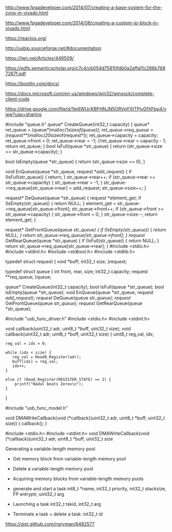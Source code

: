 http://www.fpgadeveloper.com/2014/07/creating-a-base-system-for-the-zynq-in-vivado.html
 
http://www.fpgadeveloper.com/2014/08/creating-a-custom-ip-block-in-vivado.html

https://reactos.org/

http://usbip.sourceforge.net/#documentation

https://lwn.net/Articles/449509/

https://pdfs.semanticscholar.org/c7c4/cb054d75810fdb0a2affa11c288b7687267f.pdf

https://bootlin.com/docs/

https://docs.microsoft.com/en-us/windows/win32/winsock/complete-client-code

https://drive.google.com/file/d/1te6WUcKBFHNJN5ORVpYXtTPjyDfXFbp4/view?usp=sharing

#include "queue.h"
queue* CreateQueue(int32_t capacity) {
    queue* ret_queue = (queue*)malloc(1*sizeof(queue));
    ret_queue->req_queue = (request**)malloc(20*sizeof(request*));
    ret_queue->capacity = capacity;
    ret_queue->front = 0;
    ret_queue->rear = -1;
    //ret_queue->rear = capacity - 1;
    return ret_queue;
}
bool IsFull(queue *str_queue) {
    return (str_queue->size == str_queue->capacity);
}

bool IsEmpty(queue *str_queue) {
    return (str_queue->size == 0);
}

void EnQueue(queue *str_queue, request *add_request) {
    if (IsFull(str_queue)) {
        return;
    }
    str_queue->rear++;
    if (str_queue->rear >= str_queue->capacity) {
        str_queue->rear = -1;
    }
    str_queue->req_queue[str_queue->rear] = add_request;
    str_queue->size++;
}

request* DeQueue(queue *str_queue) {
    request *element_get;
    if (IsEmpty(str_queue)) {
        return NULL;
    }
    element_get = str_queue->req_queue[str_queue->front];
    str_queue->front++;
    if (str_queue->front >= str_queue->capacity) {
        str_queue->front = 0;
    }
    str_queue->size--;
    return element_get;
}

request* GetFrontQueue(queue *str_queue) {
    if (IsEmpty(str_queue)) {
         return NULL;
    }
    return str_queue->req_queue[str_queue->front];
}
request* GetRearQueue(queue *str_queue) {
    if (IsFull(str_queue)) {
        return NULL;
    }
    return str_queue->req_queue[str_queue->rear];
}
#include <stdio.h>
#include <stdint.h>
#include <stdbool.h>
#include <stdlib.h>

typedef struct request {
    void *buff;
    int32_t size;
}request;

typedef struct queue {
    int front, rear, size;
    int32_t capacity;
    request **req_queue;
}queue;

queue* CreateQueue(int32_t capacity);
bool IsFull(queue *str_queue);
bool IsEmpty(queue *str_queue);
void EnQueue(queue *str_queue, request *add_request);
request* DeQueue(queue *str_queue);
request* GetFrontQueue(queue *str_queue);
request* GetRearQueue(queue *str_queue);

#include "usb_func_driver.h"
#include <stdio.h>
#include <stdint.h>

void callback(uint32_t adr, uint8_t *buff, uint32_t size);
void callback(uint32_t adr, uint8_t *buff, uint32_t size) {
    uint8_t reg_val, idx;

    reg_val = idx = 0; 
  
    while (idx < size) {
       reg_val = Read8_Register(adr);
       buff[idx] = reg_val;
       idx++;
    }
    
    else if (Read_Register(REGISTER_STATE) == 2) {
        printf("Nadal beats Zerev\n");
    }
}

#include "usb_func_model.h"

void DMAWriteCallback(void (*callback)(uint32_t adr, uint8_t *buff, uint32_t size)) {
    callback();
}

#include <stdio.h>
#include <stdint.h>
void DMAWriteCallback(void (*callback)(uint32_t adr, uint8_t *buff, uint32_t size


Generating a variable-length memory pool
+ Get memory block from variable-length memory pool
+ Delete a variable-length memory pool
+ Acquiring memory blocks from variable-length memory pools


+ generate and start a task int8_t *name, int32_t priority, int32_t stacksize, FP entryptr, uint32_t arg
+ Launching a task int32_t tskid, int32_t arg
+ Terminate a task + delete a task: int32_t id

https://gist.github.com/ngryman/6482577
